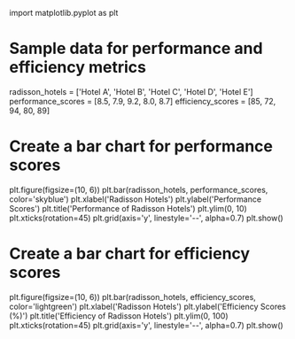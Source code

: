 import matplotlib.pyplot as plt

# Sample data for performance and efficiency metrics
radisson_hotels = ['Hotel A', 'Hotel B', 'Hotel C', 'Hotel D', 'Hotel E']
performance_scores = [8.5, 7.9, 9.2, 8.0, 8.7]
efficiency_scores = [85, 72, 94, 80, 89]

# Create a bar chart for performance scores
plt.figure(figsize=(10, 6))
plt.bar(radisson_hotels, performance_scores, color='skyblue')
plt.xlabel('Radisson Hotels')
plt.ylabel('Performance Scores')
plt.title('Performance of Radisson Hotels')
plt.ylim(0, 10)
plt.xticks(rotation=45)
plt.grid(axis='y', linestyle='--', alpha=0.7)
plt.show()

# Create a bar chart for efficiency scores
plt.figure(figsize=(10, 6))
plt.bar(radisson_hotels, efficiency_scores, color='lightgreen')
plt.xlabel('Radisson Hotels')
plt.ylabel('Efficiency Scores (%)')
plt.title('Efficiency of Radisson Hotels')
plt.ylim(0, 100)
plt.xticks(rotation=45)
plt.grid(axis='y', linestyle='--', alpha=0.7)
plt.show()
